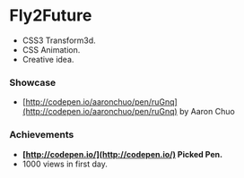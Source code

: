 # Fly2Future
- CSS3 Transform3d.
- CSS Animation.
- Creative idea.

### Showcase
- [http://codepen.io/aaronchuo/pen/ruGnq](http://codepen.io/aaronchuo/pen/ruGnq) by Aaron Chuo

### Achievements
- **[http://codepen.io/](http://codepen.io/) Picked Pen.**
- 1000 views in first day.
